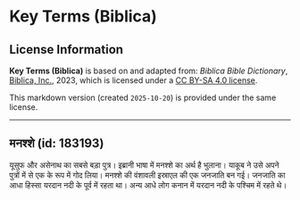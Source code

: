 # Key Terms (Biblica)

## License Information

**Key Terms (Biblica)** is based on and adapted from: _Biblica Bible Dictionary_, [Biblica, Inc.](https://www.biblica.com/), 2023, which is licensed under a [CC BY-SA 4.0 license](https://creativecommons.org/licenses/by-sa/4.0/legalcode.en).

This markdown version (created `2025-10-20`) is provided under the same license.



--------------------------------

## मनश्शे (id: 183193)

यूसुफ और असेनाथ का सबसे बड़ा पुत्र। इब्रानी भाषा में मनश्शे का अर्थ है भुलाना। याकूब ने उसे अपने पुत्रों में से एक के रूप में गोद लिया। मनश्शे की वंशावली इस्राएल की एक जनजाति बन गई। जनजाति का आधा हिस्सा यरदान नदी के पूर्व में रहता था। अन्य आधे लोग कनान में यरदान नदी के पश्चिम में रहते थे।



